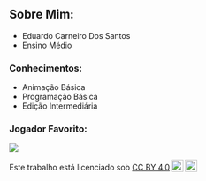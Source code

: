 ## Sobre Mim:

- Eduardo Carneiro Dos Santos
- Ensino Médio

### Conhecimentos:
- Animação Básica
- Programação Básica
- Edição Intermediária

### Jogador Favorito:

![](https://media.tenor.com/ZL7VJ7DRot0AAAAM/vegetti-vasco.gif)


<p xmlns:cc="http://creativecommons.org/ns#" >Este trabalho está licenciado sob <a href="https://creativecommons.org/licenses/by/4.0/?ref=chooser-v1" target="_blank" rel="license noopener noreferrer" style="display:inline-block;">CC BY 4.0<img style="height:22px!important;margin-left:3px;vertical-align:text-bottom;" src="https://mirrors.creativecommons.org/presskit/icons/cc.svg?ref=chooser-v1" alt=""><img style="height:22px!important;margin-left:3px;vertical-align:text-bottom;" src="https://mirrors.creativecommons.org/presskit/icons/by.svg?ref=chooser-v1" alt=""></a></p>
